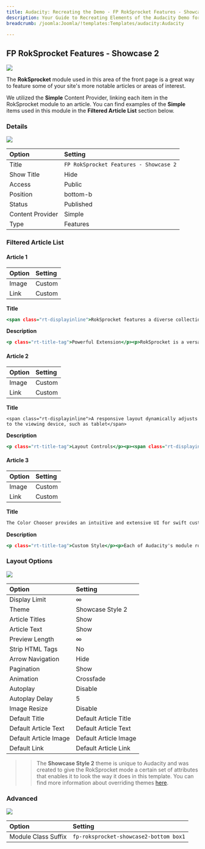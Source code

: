 ```yaml
---
title: Audacity: Recreating the Demo - FP RokSprocket Features - Showcase 2
description: Your Guide to Recreating Elements of the Audacity Demo for Joomla
breadcrumb: /joomla:Joomla/!templates:Templates/audacity:Audacity

---
```


FP RokSprocket Features - Showcase 2
-----

![](assets/demo_11.jpeg)

The **RokSprocket** module used in this area of the front page is a great way to feature some of your site's more notable articles or areas of interest.

We utilized the **Simple** Content Provider, linking each item in the RokSprocket module to an article. You can find examples of the **Simple** items used in this module in the **Filtered Article List** section below.

### Details

![](assets/demo_11a.jpeg)

| Option           | Setting                                |
| :--------------- | :------------------------------------  |
| Title            | `FP RokSprocket Features - Showcase 2` |
| Show Title       | Hide                                   |
| Access           | Public                                 |
| Position         | bottom-b                               |
| Status           | Published                              |
| Content Provider | Simple                                 |
| Type             | Features                               |

### Filtered Article List

#### Article 1

| Option | Setting |
| :----- | :------ |
| Image  | Custom  |
| Link   | Custom  |

**Title**

~~~ .html
<span class="rt-displayinline">RokSprocket features a diverse collection of <span class="visible-large">different</span><span class="hidden-large">distinct</span> themes and layouts</span>
~~~

**Description**

~~~ .html
<p class="rt-title-tag">Powerful Extension</p><p>RokSprocket is a versatile and high configurable content extension that has a rich user interface, and many types of layouts to suit any content purpose.</p>
~~~

#### Article 2

| Option | Setting |
| :----- | :------ |
| Image  | Custom  |
| Link   | Custom  |

**Title**

~~~
<span class="rt-displayinline">A responsive layout dynamically adjusts to the viewing device, such as tablet</span>
~~~

**Description**

~~~ .html
<p class="rt-title-tag">Layout Controls</p><p><span class="rt-displayinline">A responsive structure allows for a seamless experience across your entire site, automatically adjusting to different screen resolutions<span class="visible-tablet"> and devices</span>.</span></p>
~~~

#### Article 3

| Option | Setting |
| :----- | :------ |
| Image  | Custom  |
| Link   | Custom  |

**Title**

~~~ .html
The Color Chooser provides an intuitive and extensive UI for swift customization
~~~

**Description**

~~~ .html
<p class="rt-title-tag">Custom Style</p><p>Each of Audacity's module rows have administrator configurable settings for background and text color, allowing for swift changes without the need to code.</p>
~~~

### Layout Options

![](assets/demo_11b.jpeg)

| Option                | Setting               |
| :-------------------- | :-------------------- |
| Display Limit         | ∞                     |
| Theme                 | Showcase Style 2      |
| Article Titles        | Show                  |
| Article Text          | Show                  |
| Preview Length        | ∞                     |
| Strip HTML Tags       | No                    |
| Arrow Navigation      | Hide                  |
| Pagination            | Show                  |
| Animation             | Crossfade             |
| Autoplay              | Disable               |
| Autoplay Delay        | 5                     |
| Image Resize          | Disable               |
| Default Title         | Default Article Title |
| Default Article Text  | Default Article Text  |
| Default Article Image | Default Article Image |
| Default Link          | Default Article Link  |

>> The **Showcase Style 2** theme is unique to Audacity and was created to give the RokSprocket mode a certain set of attributes that enables it to look the way it does in this template. You can find more information about overriding themes [here](../../extensions/roksprocket/layout_modes.md#custom-layout-theme-overrides).


### Advanced

![](assets/demo_11c.jpeg)

| Option              | Setting                                |
| :------------------ | :----------------------------------    |
| Module Class Suffix | `fp-roksprocket-showcase2-bottom box1` |
